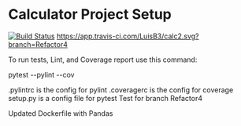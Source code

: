 # Calculator Project Setup
[![Build Status](https://app.travis-ci.com/LuisB3/calc2.svg?branch=Refactor4)](https://app.travis-ci.com/LuisB3/calc2)
https://app.travis-ci.com/LuisB3/calc2.svg?branch=Refactor4

To run tests, Lint, and Coverage report use this command:

pytest  --pylint --cov

.pylintrc is the config for pylint
.coveragerc is the config for coverage
setup.py is a config file for pytest
Test for branch Refactor4

Updated Dockerfile with Pandas
